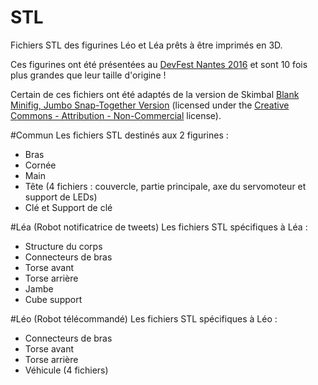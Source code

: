 # STL
Fichiers STL des figurines Léo et Léa prêts à être imprimés en 3D.

Ces figurines ont été présentées au [DevFest Nantes 2016](https://devfest.gdgnantes.com/) et sont 10 fois plus grandes que leur taille d'origine !

Certain de ces fichiers ont été adaptés de la version de Skimbal [Blank Minifig, Jumbo Snap-Together Version](http://www.thingiverse.com/thing:170076) (licensed under the [Creative Commons - Attribution - Non-Commercial](https://creativecommons.org/licenses/by-nc/3.0/) license).

#Commun
Les fichiers STL destinés aux 2 figurines :
- Bras
- Cornée
- Main
- Tête (4 fichiers : couvercle, partie principale, axe du servomoteur et support de LEDs)
- Clé et Support de clé

#Léa (Robot notificatrice de tweets)
Les fichiers STL spécifiques à Léa :
- Structure du corps
- Connecteurs de bras
- Torse avant
- Torse arrière
- Jambe
- Cube support

#Léo (Robot télécommandé)
Les fichiers STL spécifiques à Léo :
- Connecteurs de bras
- Torse avant
- Torse arrière
- Véhicule (4 fichiers)
